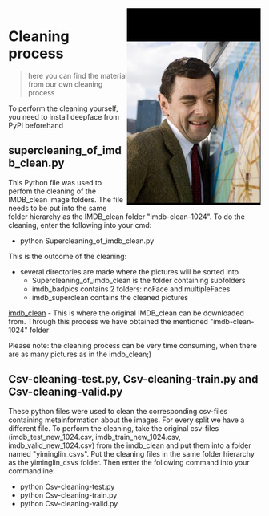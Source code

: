 <img src="MrBean.jpg" align="right" />

# Cleaning process
> here you can find the material from our own cleaning process

To perform the cleaning yourself, you need to install deepface from PyPI beforehand

## supercleaning_of_imdb_clean.py

This Python file was used to perfom the cleaning of the IMDB_clean image folders.
The file needs to be put into the same folder hierarchy as the IMDB_clean folder "imdb-clean-1024".
To do the cleaning, enter the following into your cmd:

- python Supercleaning_of_imdb_clean.py

This is the outcome of the cleaning:
- several directories are made where the pictures will be sorted into
    - Supercleaning_of_imdb_clean is the folder containing subfolders
    - imdb_badpics contains 2 folders: noFace and multipleFaces
    - imdb_superclean contains the cleaned pictures

[imdb_clean](https://github.com/yiminglin-ai/imdb-clean) - This is where the original IMDB_clean can be downloaded from. Through this process we have obtained the mentioned "imdb-clean-1024" folder

Please note: the cleaning process can be very time consuming, when there are as many pictures as in the imdb_clean;)


## Csv-cleaning-test.py, Csv-cleaning-train.py and Csv-cleaning-valid.py

These python files were used to clean the corresponding csv-files containing metainformation about the images.
For every split we have a different file. To perform the cleaning, take the original csv-files (imdb_test_new_1024.csv, imdb_train_new_1024.csv, imdb_valid_new_1024.csv) from the imdb_clean and put them into a folder named "yiminglin_csvs".
Put the cleaning files in the same folder hierarchy as the yiminglin_csvs folder. Then enter the following command into your commandline:
- python Csv-cleaning-test.py
- python Csv-cleaning-train.py
- python Csv-cleaning-valid.py
